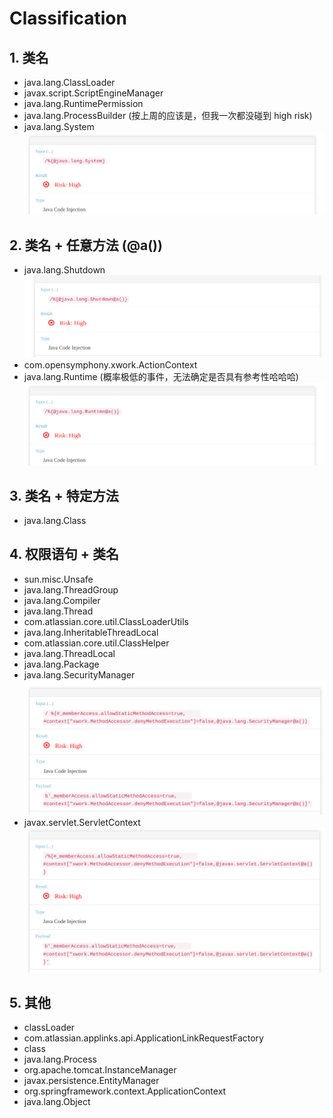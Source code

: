 <!-- Created by Frank -->
# Classification

## 1. 类名
* java.lang.ClassLoader
* javax.script.ScriptEngineManager
* java.lang.RuntimePermission
* java.lang.ProcessBuilder (按上周的应该是，但我一次都没碰到 high risk)
* java.lang.System  
  ![](./imgs/classify-01.png)

## 2. 类名 + 任意方法 (@a())
* java.lang.Shutdown  
  ![](./imgs/classify-02.png)
* com.opensymphony.xwork.ActionContext
* java.lang.Runtime (概率极低的事件，无法确定是否具有参考性哈哈哈) 
  ![](./imgs/classify-03.png)

## 3. 类名 + 特定方法
* java.lang.Class

## 4. 权限语句 + 类名
* sun.misc.Unsafe
* java.lang.ThreadGroup
* java.lang.Compiler
* java.lang.Thread
* com.atlassian.core.util.ClassLoaderUtils
* java.lang.InheritableThreadLocal
* com.atlassian.core.util.ClassHelper
* java.lang.ThreadLocal
* java.lang.Package
* java.lang.SecurityManager
  ![](./imgs/classify-04.png)
* javax.servlet.ServletContext  
  ![](./imgs/classify-05.png)

## 5. 其他
* classLoader
* com.atlassian.applinks.api.ApplicationLinkRequestFactory
* class
* java.lang.Process
* org.apache.tomcat.InstanceManager
* javax.persistence.EntityManager
* org.springframework.context.ApplicationContext
* java.lang.Object